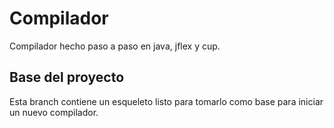 # Compilador

Compilador hecho paso a paso en java, jflex y cup.

## Base del proyecto

Esta branch contiene un esqueleto listo para tomarlo como base para iniciar un nuevo compilador.
